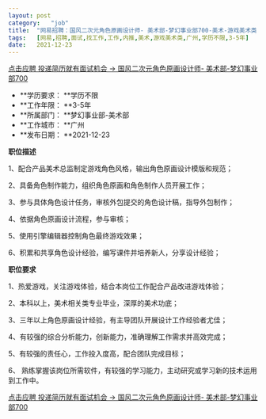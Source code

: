 ```yaml
---
layout:	post
category:	"job"
title:	"网易招聘：国风二次元角色原画设计师- 美术部-梦幻事业部700-美术-游戏美术类-广州学历不限3-5年"
tags:	[网易,招聘,面试,找工作,工作,内推,美术,游戏美术类,广州,学历不限,3-5年]
date:	2021-12-23
---
```


[点击应聘 投递简历就有面试机会 ->  国风二次元角色原画设计师- 美术部-梦幻事业部700](http://mobile.bole.netease.com/bole/boleDetail?id=24108&employeeId=346f03c3cda5f04c&key=all)



- **学历要求： **学历不限
- **工作年限： **3-5年
- **所属部门： **梦幻事业部-美术部
- **工作城市： **广州
- **发布日期： **2021-12-23



**职位描述**

1、配合产品美术总监制定游戏角色风格，输出角色原画设计模版和规范；

2、具备角色制作能力，组织角色原画和角色制作人员开展工作；

3、参与具体角色设计任务，审核外包提交的角色设计稿，指导外包制作；

4、依据角色原画设计流程，参与审核；

5、使用引擎编辑器控制角色最终游戏效果；

6、积累和共享角色设计经验，编写课件并培养新人，分享设计经验；



**职位要求**

1、热爱游戏，关注游戏体验，结合本岗位工作配合产品改进游戏体验；

2、本科以上，美术相关类专业毕业，深厚的美术功底；

3、三年以上角色原画设计经验，有主导团队开展设计工作经验者尤佳；

4、有较强的综合分析能力，创新能力，准确理解工作需求并高效完成；

5、有较强的责任心，工作投入度高，配合团队完成目标；

6、 熟练掌握该岗位所需软件，有较强的学习能力，主动研究或学习新的技术运用到工作中。



[点击应聘 投递简历就有面试机会 ->  国风二次元角色原画设计师- 美术部-梦幻事业部700](http://mobile.bole.netease.com/bole/boleDetail?id=24108&employeeId=346f03c3cda5f04c&key=all)